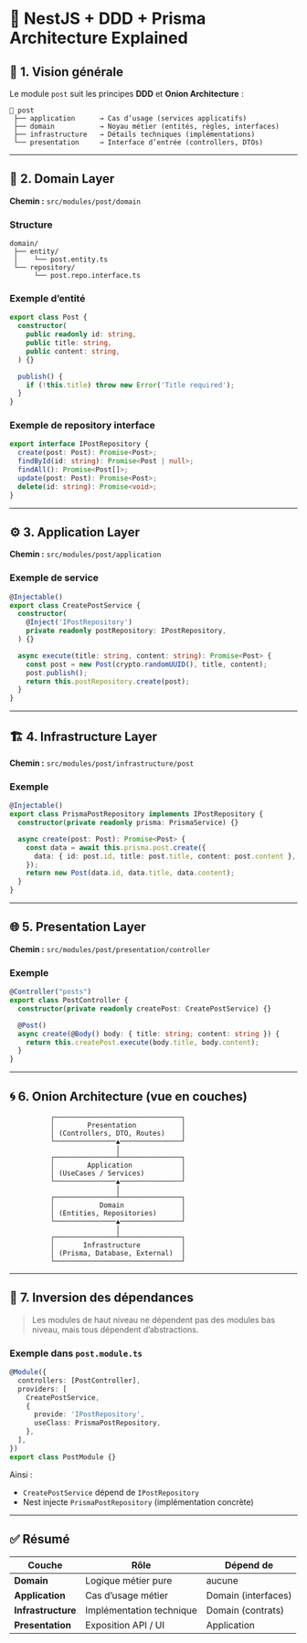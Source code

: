 # 🧱 NestJS + DDD + Prisma Architecture Explained

## 🧠 1. Vision générale

Le module `post` suit les principes **DDD** et **Onion Architecture** :

```
📁 post
 ├── application      → Cas d’usage (services applicatifs)
 ├── domain           → Noyau métier (entités, règles, interfaces)
 ├── infrastructure   → Détails techniques (implémentations)
 └── presentation     → Interface d’entrée (controllers, DTOs)
```

---

## 🧩 2. Domain Layer

**Chemin :** `src/modules/post/domain`

### Structure

```
domain/
 ├── entity/
 │    └── post.entity.ts
 └── repository/
      └── post.repo.interface.ts
```

### Exemple d’entité

```ts
export class Post {
  constructor(
    public readonly id: string,
    public title: string,
    public content: string,
  ) {}

  publish() {
    if (!this.title) throw new Error('Title required');
  }
}
```

### Exemple de repository interface

```ts
export interface IPostRepository {
  create(post: Post): Promise<Post>;
  findById(id: string): Promise<Post | null>;
  findAll(): Promise<Post[]>;
  update(post: Post): Promise<Post>;
  delete(id: string): Promise<void>;
}
```

---

## ⚙️ 3. Application Layer

**Chemin :** `src/modules/post/application`

### Exemple de service

```ts
@Injectable()
export class CreatePostService {
  constructor(
    @Inject('IPostRepository')
    private readonly postRepository: IPostRepository,
  ) {}

  async execute(title: string, content: string): Promise<Post> {
    const post = new Post(crypto.randomUUID(), title, content);
    post.publish();
    return this.postRepository.create(post);
  }
}
```

---

## 🏗️ 4. Infrastructure Layer

**Chemin :** `src/modules/post/infrastructure/post`

### Exemple

```ts
@Injectable()
export class PrismaPostRepository implements IPostRepository {
  constructor(private readonly prisma: PrismaService) {}

  async create(post: Post): Promise<Post> {
    const data = await this.prisma.post.create({
      data: { id: post.id, title: post.title, content: post.content },
    });
    return new Post(data.id, data.title, data.content);
  }
}
```

---

## 🌐 5. Presentation Layer

**Chemin :** `src/modules/post/presentation/controller`

### Exemple

```ts
@Controller("posts")
export class PostController {
  constructor(private readonly createPost: CreatePostService) {}

  @Post()
  async create(@Body() body: { title: string; content: string }) {
    return this.createPost.execute(body.title, body.content);
  }
}
```

---

## 🌀 6. Onion Architecture (vue en couches)

```
          ┌───────────────────────────────┐
          │        Presentation           │
          │ (Controllers, DTO, Routes)    │
          └───────────────▲───────────────┘
                          │
          ┌───────────────┴───────────────┐
          │        Application            │
          │ (UseCases / Services)         │
          └───────────────▲───────────────┘
                          │
          ┌───────────────┴───────────────┐
          │           Domain              │
          │ (Entities, Repositories)      │
          └───────────────▲───────────────┘
                          │
          ┌───────────────┴───────────────┐
          │       Infrastructure          │
          │ (Prisma, Database, External)  │
          └───────────────────────────────┘
```

---

## 🔁 7. Inversion des dépendances

> Les modules de haut niveau ne dépendent pas des modules bas niveau, mais tous dépendent d’abstractions.

### Exemple dans `post.module.ts`

```ts
@Module({
  controllers: [PostController],
  providers: [
    CreatePostService,
    {
      provide: 'IPostRepository',
      useClass: PrismaPostRepository,
    },
  ],
})
export class PostModule {}
```

Ainsi :  

- `CreatePostService` dépend de `IPostRepository`  
- Nest injecte `PrismaPostRepository` (implémentation concrète)

---

## ✅ Résumé

| Couche | Rôle | Dépend de |
|--------|------|-----------|
| **Domain** | Logique métier pure | aucune |
| **Application** | Cas d’usage métier | Domain (interfaces) |
| **Infrastructure** | Implémentation technique | Domain (contrats) |
| **Presentation** | Exposition API / UI | Application |
